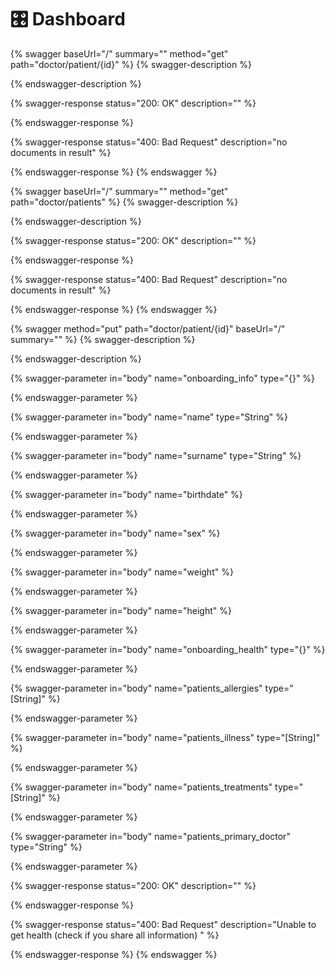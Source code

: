 # 🎛 Dashboard

{% swagger baseUrl="/" summary="" method="get" path="doctor/patient/{id}" %}
{% swagger-description %}

{% endswagger-description %}

{% swagger-response status="200: OK" description="" %}

{% endswagger-response %}

{% swagger-response status="400: Bad Request" description="no documents in result" %}

{% endswagger-response %}
{% endswagger %}

{% swagger baseUrl="/" summary="" method="get" path="doctor/patients" %}
{% swagger-description %}

{% endswagger-description %}

{% swagger-response status="200: OK" description="" %}

{% endswagger-response %}

{% swagger-response status="400: Bad Request" description="no documents in result" %}

{% endswagger-response %}
{% endswagger %}

{% swagger method="put" path="doctor/patient/{id}" baseUrl="/" summary="" %}
{% swagger-description %}

{% endswagger-description %}

{% swagger-parameter in="body" name="onboarding_info" type="{}" %}

{% endswagger-parameter %}

{% swagger-parameter in="body" name="name" type="String" %}

{% endswagger-parameter %}

{% swagger-parameter in="body" name="surname" type="String" %}

{% endswagger-parameter %}

{% swagger-parameter in="body" name="birthdate" %}

{% endswagger-parameter %}

{% swagger-parameter in="body" name="sex" %}

{% endswagger-parameter %}

{% swagger-parameter in="body" name="weight" %}

{% endswagger-parameter %}

{% swagger-parameter in="body" name="height" %}

{% endswagger-parameter %}

{% swagger-parameter in="body" name="onboarding_health" type="{}" %}

{% endswagger-parameter %}

{% swagger-parameter in="body" name="patients_allergies" type="[String]" %}

{% endswagger-parameter %}

{% swagger-parameter in="body" name="patients_illness" type="[String]" %}

{% endswagger-parameter %}

{% swagger-parameter in="body" name="patients_treatments" type="[String]" %}

{% endswagger-parameter %}

{% swagger-parameter in="body" name="patients_primary_doctor" type="String" %}

{% endswagger-parameter %}

{% swagger-response status="200: OK" description="" %}

{% endswagger-response %}

{% swagger-response status="400: Bad Request" description="Unable to get health (check if you share all information) " %}

{% endswagger-response %}
{% endswagger %}
